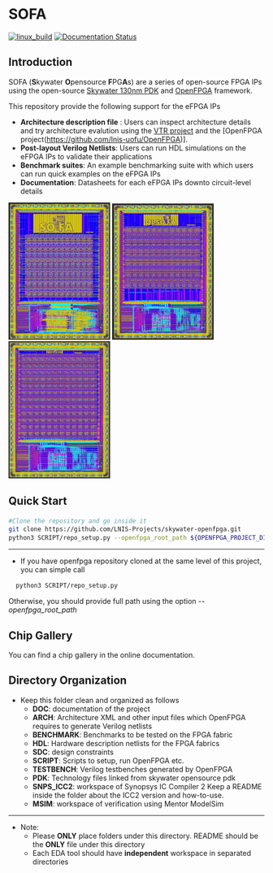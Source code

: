 # SOFA
[![linux_build](https://github.com/LNIS-Projects/skywater-openfpga/workflows/linux_build/badge.svg)](https://github.com/LNIS-Projects/skywater-openfpga/actions)
[![Documentation Status](https://readthedocs.org/projects/skywater-openfpga/badge/?version=latest)](https://skywater-openfpga.readthedocs.io/en/latest/?badge=latest)
      
## Introduction

SOFA (**S**kywater **O**pensource **F**PG**A**s) are a series of open-source FPGA IPs using the open-source [Skywater 130nm PDK](https://github.com/google/skywater-pdk) and [OpenFPGA](https://github.com/lnis-uofu/OpenFPGA) framework.

This repository provide the following support for the eFPGA IPs
- **Architecture description file** : Users can inspect architecture details and try architecture evalution using the [VTR project](https://github.com/verilog-to-routing/vtr-verilog-to-routing) and the [OpenFPGA project(https://github.com/lnis-uofu/OpenFPGA)].
- **Post-layout Verilog Netlists**: Users can run HDL simulations on the eFPGA IPs to validate their applications
- **Benchmark suites**: An example benchmarking suite with which users can run quick examples on the eFPGA IPs
- **Documentation**: Datasheets for each eFPGA IPs downto circuit-level details

<p>
  <img src="./DOC/source/device/hd_fpga/figures/sofa_hd_layout.png" width="200">
  <img src="./DOC/source/device/hd_fpga/figures/qlsofa_hd_layout.png" width="200">
  <img src="./DOC/source/device/hd_fpga/figures/sofa_chd_layout.png" width="200">
</p>

## Quick Start

```bash
#Clone the repository and go inside it
git clone https://github.com/LNIS-Projects/skywater-openfpga.git
python3 SCRIPT/repo_setup.py --openfpga_root_path ${OPENFPGA_PROJECT_DIRECTORY}
```
---

* If you have openfpga repository cloned at the same level of this project, you can simple call
```bash
  python3 SCRIPT/repo_setup.py
``` 

Otherwise, you should provide full path using the option _--openfpga\_root\_path_ 


## Chip Gallery

You can find a chip gallery in the online documentation.

## Directory Organization

* Keep this folder clean and organized as follows
  - **DOC**: documentation of the project
  - **ARCH**: Architecture XML and other input files which OpenFPGA requires to generate Verilog netlists
  - **BENCHMARK**: Benchmarks to be tested on the FPGA fabric
  - **HDL**: Hardware description netlists for the FPGA fabrics
  - **SDC**: design constraints
  - **SCRIPT**: Scripts to setup, run OpenFPGA etc.
  - **TESTBENCH**: Verilog testbenches generated by OpenFPGA 
  - **PDK**: Technology files linked from skywater opensource pdk
  - **SNPS\_ICC2**: workspace of Synopsys IC Compiler 2
                    Keep a README inside the folder about the ICC2 version and how-to-use.
  - **MSIM**: workspace of verification using Mentor ModelSim

---

* Note: 
  - Please **ONLY** place folders under this directory.
    README should be the **ONLY** file under this directory
  - Each EDA tool should have **independent** workspace in separated directories
